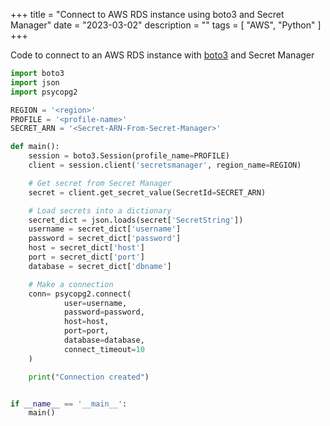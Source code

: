 +++
title = "Connect to AWS RDS instance using boto3 and Secret Manager"
date = "2023-03-02"
description = ""
tags = [
    "AWS",
    "Python"
]
+++

Code to connect to an AWS RDS instance with [boto3](https://boto3.amazonaws.com/v1/documentation/api/latest/index.html) and Secret Manager

```python
import boto3
import json
import psycopg2

REGION = '<region>'
PROFILE = '<profile-name>'
SECRET_ARN = '<Secret-ARN-From-Secret-Manager>'

def main():
    session = boto3.Session(profile_name=PROFILE)
    client = session.client('secretsmanager', region_name=REGION)

    # Get secret from Secret Manager
    secret = client.get_secret_value(SecretId=SECRET_ARN)

    # Load secrets into a dictionary
    secret_dict = json.loads(secret['SecretString'])
    username = secret_dict['username']
    password = secret_dict['password']
    host = secret_dict['host']
    port = secret_dict['port']
    database = secret_dict['dbname']

    # Make a connection
    conn= psycopg2.connect(
            user=username,
            password=password,
            host=host,
            port=port,
            database=database,
            connect_timeout=10
    )

    print("Connection created")


if __name__ == '__main__':
    main()
```
